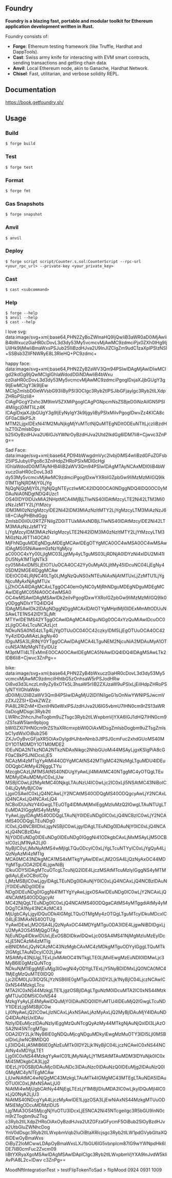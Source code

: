 ## Foundry

**Foundry is a blazing fast, portable and modular toolkit for Ethereum application development written in Rust.**

Foundry consists of:

- **Forge**: Ethereum testing framework (like Truffle, Hardhat and DappTools).
- **Cast**: Swiss army knife for interacting with EVM smart contracts, sending transactions and getting chain data.
- **Anvil**: Local Ethereum node, akin to Ganache, Hardhat Network.
- **Chisel**: Fast, utilitarian, and verbose solidity REPL.

## Documentation

https://book.getfoundry.sh/

## Usage

### Build

```shell
$ forge build
```

### Test

```shell
$ forge test
```

### Format

```shell
$ forge fmt
```

### Gas Snapshots

```shell
$ forge snapshot
```

### Anvil

```shell
$ anvil
```

### Deploy

```shell
$ forge script script/Counter.s.sol:CounterScript --rpc-url <your_rpc_url> --private-key <your_private_key>
```

### Cast

```shell
$ cast <subcommand>
```

### Help

```shell
$ forge --help
$ anvil --help
$ cast --help
```

I love svg:
data:image/svg+xml;base64,PHN2ZyBoZWlnaHQ9IjQwIiB3aWR0aD0iMjAwIiB4bWxucz0iaHR0cDovL3d3dy53My5vcmcvMjAwMC9zdmciPjx0ZXh0IHg9IjUiIHk9IjMwIiBmaWxsPSJub25lIiBzdHJva2U9InJlZCIgZm9udC1zaXplPSIzNSI+SSBsb3ZlIFNWRyE8L3RleHQ+PC9zdmc+

happy face:
data:image/svg+xml;base64,PHN2ZyB2aWV3Qm94PSIwIDAgMjAwIDIwMCIgd2lkdGg9IjQwMCIgIGhlaWdodD0iNDAwIiB4bWxu
cz0iaHR0cDovL3d3dy53My5vcmcvMjAwMC9zdmciPgogIDxjaXJjbGUgY3g9IjEwMCIgY3k9IjEw
MCIgZmlsbD0ieWVsbG93IiByPSI3OCIgc3Ryb2tlPSJibGFjayIgc3Ryb2tlLXdpZHRoPSIzIi8+
CiAgPGcgY2xhc3M9ImV5ZXMiPgogICAgPGNpcmNsZSBjeD0iNzAiIGN5PSI4MiIgcj0iMTIiLz4K
ICAgIDxjaXJjbGUgY3g9IjEyNyIgY3k9IjgyIiByPSIxMiIvPgogIDwvZz4KICA8cGF0aCBkPSJt
MTM2LjgxIDExNi41M2MuNjkgMjYuMTctNjQuMTEgNDItODEuNTItLjczIiBzdHlsZT0iZmlsbDpu
b25lOyBzdHJva2U6IGJsYWNrOyBzdHJva2Utd2lkdGg6IDM7Ii8+Cjwvc3ZnPg==

Sad Face:
data:image/svg+xml;base64,PD94bWwgdmVyc2lvbj0iMS4wIiBzdGFuZGFsb25lPSJubyI/Pgo8c3ZnIHdpZHRoPSIxMDI0cHgi
IGhlaWdodD0iMTAyNHB4IiB2aWV3Qm94PSIwIDAgMTAyNCAxMDI0IiB4bWxucz0iaHR0cDovL3d3
dy53My5vcmcvMjAwMC9zdmciPgogIDxwYXRoIGZpbGw9IiMzMzMiIGQ9Ik01MTIgNjRDMjY0LjYg
NjQgNjQgMjY0LjYgNjQgNTEyczIwMC42IDQ0OCA0NDggNDQ4IDQ0OC0yMDAuNiA0NDgtNDQ4Uzc1
OS40IDY0IDUxMiA2NHptMCA4MjBjLTIwNS40IDAtMzcyLTE2Ni42LTM3Mi0zNzJzMTY2LjYtMzcy
IDM3Mi0zNzIgMzcyIDE2Ni42IDM3MiAzNzItMTY2LjYgMzcyLTM3MiAzNzJ6Ii8+CiAgPHBhdGgg
ZmlsbD0iI0U2RTZFNiIgZD0iTTUxMiAxNDBjLTIwNS40IDAtMzcyIDE2Ni42LTM3MiAzNzJzMTY2
LjYgMzcyIDM3MiAzNzIgMzcyLTE2Ni42IDM3Mi0zNzItMTY2LjYtMzcyLTM3Mi0zNzJ6TTI4OCA0
MjFhNDguMDEgNDguMDEgMCAwIDEgOTYgMCA0OC4wMSA0OC4wMSAwIDAgMS05NiAwem0zNzYgMjcy
aC00OC4xYy00LjIgMC03LjgtMy4yLTguMS03LjRDNjA0IDYzNi4xIDU2Mi41IDU5NyA1MTIgNTk3
cy05Mi4xIDM5LjEtOTUuOCA4OC42Yy0uMyA0LjItMy45IDcuNC04LjEgNy40SDM2MGE4IDggMCAw
IDEtOC04LjRjNC40LTg0LjMgNzQuNS0xNTEuNiAxNjAtMTUxLjZzMTU1LjYgNjcuMyAxNjAgMTUx
LjZhOCA4IDAgMCAxLTggOC40em0yNC0yMjRhNDguMDEgNDguMDEgMCAwIDEgMC05NiA0OC4wMSA0
OC4wMSAwIDAgMSAwIDk2eiIvPgogIDxwYXRoIGZpbGw9IiMzMzMiIGQ9Ik0yODggNDIxYTQ4IDQ4
IDAgMSAwIDk2IDAgNDggNDggMCAxIDAtOTYgMHptMjI0IDExMmMtODUuNSAwLTE1NS42IDY3LjMt
MTYwIDE1MS42YTggOCAwIDAgMCA4IDguNGg0OC4xYzQuMiAwIDcuOC0zLjIgOC4xLTcuNCAzLjct
NDkuNSA0NS4zLTg4LjYgOTUuOC04OC42czkyIDM5LjEgOTUuOCA4OC42Yy4zIDQuMiAzLjkgNy40
IDguMSA3LjRINjY0YTggOCAwIDAgMCA4LTguNEM2NjcuNiA2MDAuMyA1OTcuNSA1MzMgNTEyIDUz
M3ptMTI4LTExMmE0OCA0OCAwIDEgMCA5NiAwIDQ4IDQ4IDAgMSAwLTk2IDB6Ii8+Cjwvc3ZnPg==

bike:
data:image/svg+xml;base64,PHN2ZyB4bWxucz0iaHR0cDovL3d3dy53My5vcmcvMjAwMC9zdmciIHhtbG5zOnhsaW5rPSJodHRw
Oi8vd3d3LnczLm9yZy8xOTk5L3hsaW5rIiB2ZXJzaW9uPSIxLjEiIHdpZHRoPSIyNTYiIGhlaWdo
dD0iMjU2IiB2aWV3Qm94PSIwIDAgMjU2IDI1NiIgeG1sOnNwYWNlPSJwcmVzZXJ2ZSI+IDxkZWZz
PiA8L2RlZnM+IDxnIHN0eWxlPSJzdHJva2U6IG5vbmU7IHN0cm9rZS13aWR0aDogMDsgc3Ryb2tl
LWRhc2hhcnJheTogbm9uZTsgc3Ryb2tlLWxpbmVjYXA6IGJ1dHQ7IHN0cm9rZS1saW5lam9pbjog
bWl0ZXI7IHN0cm9rZS1taXRlcmxpbWl0OiAxMDsgZmlsbDogbm9uZTsgZmlsbC1ydWxlOiBub256
ZXJvOyBvcGFjaXR5OiAxOyIgdHJhbnNmb3JtPSJ0cmFuc2xhdGUoMS40MDY1OTM0MDY1OTM0MDE2
IDEuNDA2NTkzNDA2NTkzNDAxNikgc2NhbGUoMi44MSAyLjgxKSIgPiA8cGF0aCBkPSJNIDcxLjE5
NCAzMi4zMTIgYyAtMi44ODYgMCAtNS42MTIgMC42NzMgLTguMDU4IDEuODQgbCAtMy42NjggLTYu
MzcgbCAzLjM1MSAtNS40NDUgYyAwLjI4MiAtMC40NTggMC4yOTQgLTEuMDMyIDAuMDMyIC0xLjUw
MSBjIC0wLjI2MyAtMC40NjkgLTAuNzU4IC0wLjc2IC0xLjI5NSAtMC43NiBoIC04LjQyMyBjIC0w
LjgxOSAwIC0xLjQ4NCAwLjY2NCAtMS40ODQgMS40ODQgcyAwLjY2NCAxLjQ4NCAxLjQ4NCAxLjQ4
NCBoIDUuNzY4IGwgLTEuOTg4IDMuMjMxIEggMzIuMzQ2IGwgLTAuNTUgLTEuMDA2IGggMS4yMzMg
YyAwLjgyIDAgMS40ODQgLTAuNjY0IDEuNDg0IC0xLjQ4NCBzIC0wLjY2NCAtMS40ODQgLTEuNDg0
IC0xLjQ4NCBIIDIxLjgyNSBjIC0wLjgyIDAgLTEuNDg0IDAuNjY0IC0xLjQ4NCAxLjQ4NCBzIDAu
NjY0IDEuNDg0IDEuNDg0IDEuNDg0IGggNi41ODkgbCAxLjMxMSAyLjM5OCBsIC0zLjM1NyA2LjI0
NyBjIC0yLjMxNyAtMS4wMjIgLTQuODcyIC0xLjYgLTcuNTYyIC0xLjYgQyA4LjQzNyAzMi4zMTIg
MCA0MC43NDkgMCA1MS4xMTkgYyAwIDEwLjM2OSA4LjQzNyAxOC44MDYgMTguODA2IDE4LjgwNiBj
IDkuODY5IDAgMTcuOTcgLTcuNjQ2IDE4LjczMSAtMTcuMzIyIGggNS4yMTMgdiAyLjExOCBoIC0y
LjMzMSBjIC0wLjgyIDAgLTEuNDg0IDAuNjY0IC0xLjQ4NCAxLjQ4NCBzIDAuNjY0IDEuNDg0IDEu
NDg0IDEuNDg0IGggNi41MTYgYyAwLjgxOSAwIDEuNDg0IC0wLjY2NCAxLjQ4NCAtMS40ODQgcyAt
MC42NjQgLTEuNDg0IC0xLjQ4NCAtMS40ODQgaCAtMS4yMTggdiAtMy4yMDQgTCA1Ny43NCAzMC43
MjUgbCAyLjgyIDQuODk4IGMgLTQuOTMgMy4zOTQgLTguMTcyIDkuMDcxIC04LjE3MiAxNS40OTUg
YyAwIDEwLjM2OSA4LjQzNyAxOC44MDYgMTguODA3IDE4LjgwNiBDIDgxLjU2MyA2OS45MjQgOTAg
NjEuNDg4IDkwIDUxLjExOSBDIDkwIDQwLjc0OSA4MS41NjMgMzIuMzEyIDcxLjE5NCAzMi4zMTIg
eiBNIDMxLjQyNCAzMC43NzMgbCAxMC4zMDkgMTguODYyIGggLTQuMTk2IGMgLTAuNDcyIC02LjAw
MSAtMy43NjUgLTExLjIxMiAtOC41NTkgLTE0LjMxIEwgMzEuNDI0IDMwLjc3MyB6IE0gMzQuNTcg
NDkuNjM1IEggMjEuMjg3IGwgNi4yODYgLTExLjY5NyBDIDMxLjQ0NCA0MC41MjEgMzQuMTE0IDQ0
Ljc2IDM0LjU3IDQ5LjYzNSB6IE0gMTguODA2IDY2Ljk1NyBjIC04LjczNCAwIC0xNS44MzkgLTcu
MTA2IC0xNS44MzkgLTE1LjgzOSBjIDAgLTguNzM0IDcuMTA2IC0xNS44MzkgMTUuODM5IC0xNS44
MzkgYyAyLjE4MyAwIDQuMjY0IDAuNDQ0IDYuMTU4IDEuMjQ2IGwgLTcuNDY1IDEzLjg5MSBjIC0w
LjI0NyAwLjQ2IC0wLjIzNCAxLjAxNSAwLjAzMyAxLjQ2MyBjIDAuMjY4IDAuNDQ4IDAuNzUxIDAu
NzIyIDEuMjczIDAuNzIyIEggMzQuNTcgQyAzMy44MTkgNjAuNjQxIDI3LjAzOSA2Ni45NTcgMTgu
ODA2IDY2Ljk1NyB6IE0gNDQuMjcgNDguMDkyIEwgMzMuOTY3IDI5LjI0MSBoIDIxLjIwNCBMIDQ0
LjI3IDQ4LjA5MiB6IE0gNzEuMTk0IDY2Ljk1NyBjIC04LjczNCAwIC0xNS44NCAtNy4xMDYgLTE1
Ljg0IC0xNS44MzkgYyAwIC01LjMyNiAyLjY1MSAtMTAuMDM3IDYuNjk0IC0xMi45MDkgbCA3Ljg2
IDEzLjY0OSBjIDAuMjc0IDAuNDc3IDAuNzc0IDAuNzQ0IDEuMjg2IDAuNzQ0IGMgMC4yNTEgMCAw
LjUwNiAtMC4wNjQgMC43MzkgLTAuMTk4IGMgMC43MTEgLTAuNDA5IDAuOTU0IC0xLjMxNSAwLjU0
NiAtMi4wMjUgbCAtNy44NjEgLTEzLjY1MiBjIDIuMDA2IC0wLjkyIDQuMjI4IC0xLjQ0NyA2LjU3
NiAtMS40NDcgYyA4LjczMyAwIDE1LjgzOSA3LjEwNiAxNS44MzkgMTUuODM5IEMgODcuMDMzIDU5
Ljg1MiA3OS45MjcgNjYuOTU3IDcxLjE5NCA2Ni45NTcgeiIgc3R5bGU9InN0cm9rZTogbm9uZTsg
c3Ryb2tlLXdpZHRoOiAxOyBzdHJva2UtZGFzaGFycmF5OiBub25lOyBzdHJva2UtbGluZWNhcDog
YnV0dDsgc3Ryb2tlLWxpbmVqb2luOiBtaXRlcjsgc3Ryb2tlLW1pdGVybGltaXQ6IDEwOyBmaWxs
OiByZ2IoMCwwLDApOyBmaWxsLXJ1bGU6IG5vbnplcm87IG9wYWNpdHk6IDE7IiB0cmFuc2Zvcm09
IiBtYXRyaXgoMSAwIDAgMSAwIDApICIgc3Ryb2tlLWxpbmVjYXA9InJvdW5kIiAvPiA8L2c+IDwv
c3ZnPg==

MoodNftIntegrationTest > testFlipTokenToSad > flipMood
0924
0931
1009
